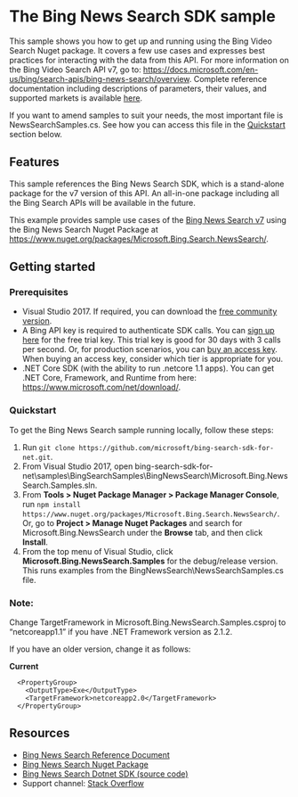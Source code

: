 # The Bing News Search SDK sample

This sample shows you how to get up and running using the Bing Video Search Nuget package. It covers a few use cases and expresses best practices for interacting with the data from this API. For more information on the Bing Video Search API v7, go to: https://docs.microsoft.com/en-us/bing/search-apis/bing-news-search/overview. Complete reference documentation including descriptions of parameters, their values, and supported markets is available [here](https://docs.microsoft.com/en-us/bing/search-apis/bing-news-search/overview).

If you want to amend samples to suit your needs, the most important file is NewsSearchSamples.cs. See how you can access this file in the [Quickstart](#quickstart) section below.

## Features

This sample references the Bing News Search SDK, which is a stand-alone package for the v7 version of this API. An all-in-one package including all the Bing Search APIs will be available in the future.

This example provides sample use cases of the [Bing News Search v7](https://github.com/microsoft/bing-search-sdk-for-net/tree/main/samples/BingSearchSamples/BingNewsSearch) using the Bing News Search Nuget Package at https://www.nuget.org/packages/Microsoft.Bing.Search.NewsSearch/.

## Getting started

### Prerequisites

- Visual Studio 2017. If required, you can download the [free community version](https://www.visualstudio.com/vs/community/).
- A Bing API key is required to authenticate SDK calls. You can [sign up here](https://portal.azure.com/#create/microsoft.bingsearch) for the free trial key. This trial key is good for 30 days with 3 calls per second. Or, for production scenarios, you can [buy an access key](https://portal.azure.com/#create/microsoft.bingsearch). When buying an access key, consider which tier is appropriate for you.
- .NET Core SDK (with the ability to run .netcore 1.1 apps). You can get .NET Core, Framework, and Runtime from here: https://www.microsoft.com/net/download/. 

### Quickstart

To get the Bing News Search sample running locally, follow these steps:

1. Run `git clone https://github.com/microsoft/bing-search-sdk-for-net.git`.
2. From Visual Studio 2017, open bing-search-sdk-for-net\samples\BingSearchSamples\BingNewsSearch\Microsoft.Bing.NewsSearch.Samples.sln.
3. From **Tools > Nuget Package Manager > Package Manager Console**, run `npm install https://www.nuget.org/packages/Microsoft.Bing.Search.NewsSearch/`. Or, go to **Project > Manage Nuget Packages** and search for Microsoft.Bing.NewsSearch under the **Browse** tab, and then click **Install**.
4. From the top menu of Visual Studio, click **Microsoft.Bing.NewsSearch.Samples** for the debug/release version. This runs examples from the BingNewsSearch\NewsSearchSamples.cs file. 

### Note: 
Change TargetFramework in Microsoft.Bing.NewsSearch.Samples.csproj to “netcoreapp1.1” if you have .NET Framework version as 2.1.2. 

If you have an older version, change it as follows:

**Current**
````  
  <PropertyGroup>
    <OutputType>Exe</OutputType>
    <TargetFramework>netcoreapp2.0</TargetFramework>
  </PropertyGroup>
````

## Resources
- [Bing News Search Reference Document](https://docs.microsoft.com/en-us/bing/search-apis/bing-news-search/overview)
- [Bing News Search Nuget Package](https://www.nuget.org/packages/Microsoft.Bing.Search.NewsSearch/)
- [Bing News Search Dotnet SDK (source code)](https://github.com/microsoft/bing-search-sdk-for-net/tree/main/sdk/NewsSearch)  
- Support channel: [Stack Overflow](https://stackoverflow.com/questions/tagged/bing-search)
